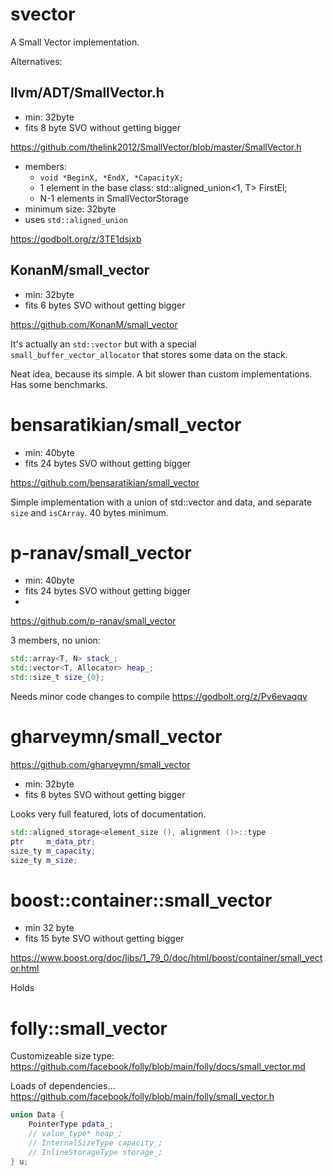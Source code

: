 # svector

A Small Vector implementation.

Alternatives:


## llvm/ADT/SmallVector.h

* min: 32byte
* fits 8 byte SVO without getting bigger

https://github.com/thelink2012/SmallVector/blob/master/SmallVector.h

* members:
  * `void *BeginX, *EndX, *CapacityX;`
  * 1 element in the base class: std::aligned_union<1, T> FirstEl;
  * N-1 elements in SmallVectorStorage
* minimum size: 32byte
* uses `std::aligned_union`

https://godbolt.org/z/3TE1dsjxb

## KonanM/small_vector

* min: 32byte
* fits 6 bytes SVO without getting bigger

https://github.com/KonanM/small_vector

It's actually an `std::vector` but with a special `small_buffer_vector_allocator` that stores some data on the stack.

Neat idea, because its simple. A bit slower than custom implementations. Has some benchmarks.

# bensaratikian/small_vector

* min: 40byte
* fits 24 bytes SVO without getting bigger

https://github.com/bensaratikian/small_vector

Simple implementation with a union of std::vector and data, and separate `size` and `isCArray`. 40 bytes minimum.

# p-ranav/small_vector

* min: 40byte
* fits 24 bytes SVO without getting bigger
* 
https://github.com/p-ranav/small_vector

3 members, no union:

```cpp
std::array<T, N> stack_;
std::vector<T, Allocator> heap_;
std::size_t size_{0};
```

Needs minor code changes to compile https://godbolt.org/z/Pv6evaqqv

# gharveymn/small_vector

https://github.com/gharveymn/small_vector 

* min: 32byte
* fits 8 bytes SVO without getting bigger

Looks very full featured, lots of documentation.
```cpp
std::aligned_storage<element_size (), alignment ()>::type
ptr     m_data_ptr;
size_ty m_capacity;
size_ty m_size;
```

# boost::container::small_vector

* min 32 byte
* fits 15 byte SVO without getting bigger

https://www.boost.org/doc/libs/1_79_0/doc/html/boost/container/small_vector.html

Holds

# folly::small_vector

Customizeable size type: https://github.com/facebook/folly/blob/main/folly/docs/small_vector.md

Loads of dependencies... https://github.com/facebook/folly/blob/main/folly/small_vector.h

```cpp
union Data {
    PointerType pdata_;
    // value_type* heap_;
    // InternalSizeType capacity_;
    // InlineStorageType storage_;
} u;
```
